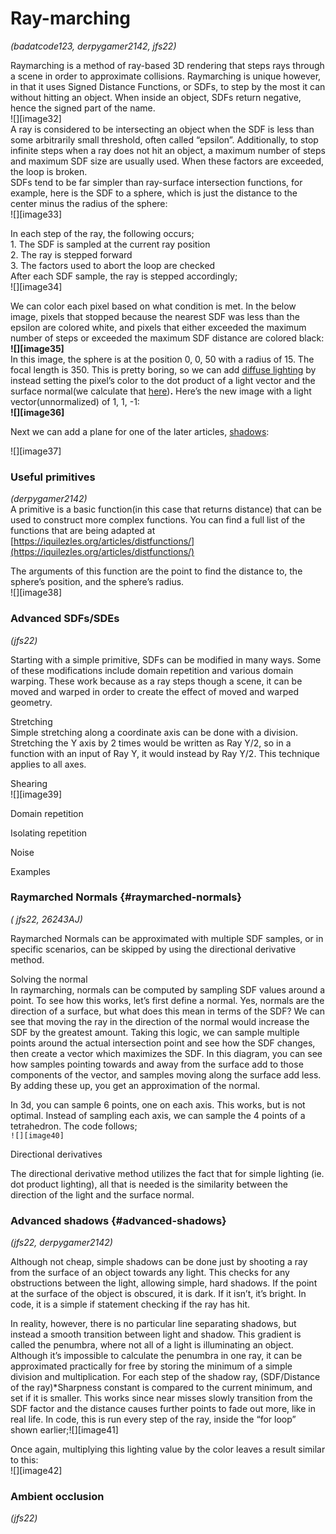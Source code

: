 # Ray-marching
*(badatcode123, derpygamer2142, jfs22)*  

Raymarching is a method of ray-based 3D rendering that steps rays through a scene in order to approximate collisions. Raymarching is unique however, in that it uses Signed Distance Functions, or SDFs, to step by the most it can without hitting an object. When inside an object, SDFs return negative, hence the signed part of the name.  
![][image32]  
A ray is considered to be intersecting an object when the SDF is less than some arbitrarily small threshold, often called “epsilon”. Additionally, to stop infinite steps when a ray does not hit an object, a maximum number of steps and maximum SDF size are usually used. When these factors are exceeded, the loop is broken.  
SDFs tend to be far simpler than ray-surface intersection functions, for example, here is the SDF to a sphere, which is just the distance to the center minus the radius of the sphere:  
![][image33]

In each step of the ray, the following occurs;  
1\. The SDF is sampled at the current ray position  
2\. The ray is stepped forward  
3\. The factors used to abort the loop are checked  
After each SDF sample, the ray is stepped accordingly;  
![][image34]

We can color each pixel based on what condition is met. In the below image, pixels that stopped because the nearest SDF was less than the epsilon are colored white, and pixels that either exceeded the maximum number of steps or exceeded the maximum SDF distance are colored black:  
**![][image35]**  
In this image, the sphere is at the position 0, 0, 50 with a radius of 15\. The focal length is 350\. This is pretty boring, so we can add [diffuse lighting](\#diffuse-models) by instead setting the pixel’s color to the dot product of a light vector and the surface normal(we calculate that [here](\#raymarched-normals))**.** Here’s the new image with a light vector(unnormalized) of 1, 1, \-1:  
**![][image36]**

Next we can add a plane for one of the later articles, [shadows](\#advanced-shadows):

![][image37]

### Useful primitives

*(derpygamer2142)*  
A primitive is a basic function(in this case that returns distance) that can be used to construct more complex functions. You can find a full list of the functions that are being adapted at [https://iquilezles.org/articles/distfunctions/](https://iquilezles.org/articles/distfunctions/)

The arguments of this function are the point to find the distance to, the sphere’s position, and the sphere’s radius.  
![][image38]

### Advanced SDFs/SDEs

*(jfs22)*  

Starting with a simple primitive, SDFs can be modified in many ways. Some of these modifications include domain repetition and various domain warping. These work because as a ray steps though a scene, it can be moved and warped in order to create the effect of moved and warped geometry.

Stretching  
Simple stretching along a coordinate axis can be done with a division. Stretching the Y axis by 2 times would be written as Ray Y/2, so in a function with an input of Ray Y, it would instead by Ray Y/2. This technique applies to all axes.

Shearing  
![][image39]

Domain repetition

Isolating repetition

Noise

Examples

### Raymarched Normals {#raymarched-normals}

*( jfs22, 26243AJ)*  

Raymarched Normals can be approximated with multiple SDF samples, or in specific scenarios, can be skipped by using the directional derivative method.

Solving the normal  
In raymarching, normals can be computed by sampling SDF values around a point. To see how this works, let’s first define a normal. Yes, normals are the direction of a surface, but what does this mean in terms of the SDF? We can see that moving the ray in the direction of the normal would increase the SDF by the greatest amount. Taking this logic, we can sample multiple points around the actual intersection point and see how the SDF changes, then create a vector which maximizes the SDF. In this diagram, you can see how samples pointing towards and away from the surface add to those components of the vector, and samples moving along the surface add less. By adding these up, you get an approximation of the normal.

In 3d, you can sample 6 points, one on each axis. This works, but is not optimal. Instead of sampling each axis, we can sample the 4 points of a tetrahedron. The code follows;  
`![][image40]`

Directional derivatives

The directional derivative method utilizes the fact that for simple lighting (ie. dot product lighting), all that is needed is the similarity between the direction of the light and the surface normal. 

### Advanced shadows {#advanced-shadows}

*(jfs22, derpygamer2142)*  

Although not cheap, simple shadows can be done just by shooting a ray from the surface of an object towards any light. This checks for any obstructions between the light, allowing simple, hard shadows. If the point at the surface of the object is obscured, it is dark. If it isn’t, it’s bright. In code, it is a simple if statement checking if the ray has hit.

In reality, however, there is no particular line separating shadows, but instead a smooth transition between light and shadow. This gradient is called the penumbra, where not all of a light is illuminating an object. Although it’s impossible to calculate the penumbra in one ray, it can be approximated practically for free by storing the minimum of a simple division and multiplication. For each step of the shadow ray, (SDF/Distance of the ray)\*Sharpness constant is compared to the current minimum, and set if it is smaller. This works since near misses slowly transition from the SDF factor and the distance causes further points to fade out more, like in real life. In code, this is run every step of the ray, inside the “for loop” shown earlier;![][image41]

Once again, multiplying this lighting value by the color leaves a result similar to this:  
![][image42]

### Ambient occlusion

*(jfs22)*

## 

## 